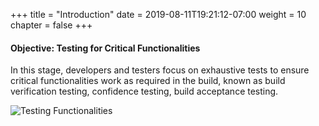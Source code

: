 +++
title = "Introduction"
date = 2019-08-11T19:21:12-07:00
weight = 10
chapter = false
+++

#### Objective: Testing for Critical Functionalities

In this stage, developers and testers focus on exhaustive tests to ensure critical functionalities work as required in the build, known as build verification testing, confidence testing, build acceptance testing.

![Testing Functionalities](/images/Module_2.png)



